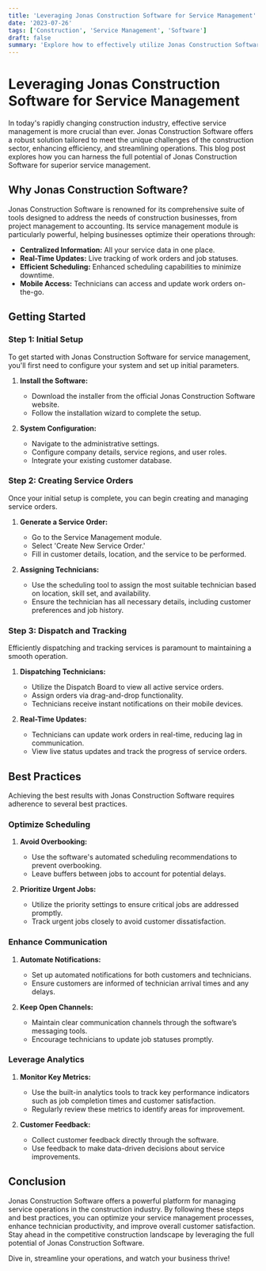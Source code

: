 ```yaml
---
title: 'Leveraging Jonas Construction Software for Service Management'
date: '2023-07-26'
tags: ['Construction', 'Service Management', 'Software']
draft: false
summary: 'Explore how to effectively utilize Jonas Construction Software to optimize service management for your construction business with this comprehensive guide.'
---
```


# Leveraging Jonas Construction Software for Service Management

In today's rapidly changing construction industry, effective service management is more crucial than ever. Jonas Construction Software offers a robust solution tailored to meet the unique challenges of the construction sector, enhancing efficiency, and streamlining operations. This blog post explores how you can harness the full potential of Jonas Construction Software for superior service management.

## Why Jonas Construction Software?

Jonas Construction Software is renowned for its comprehensive suite of tools designed to address the needs of construction businesses, from project management to accounting. Its service management module is particularly powerful, helping businesses optimize their operations through:

- **Centralized Information:** All your service data in one place.
- **Real-Time Updates:** Live tracking of work orders and job statuses.
- **Efficient Scheduling:** Enhanced scheduling capabilities to minimize downtime.
- **Mobile Access:** Technicians can access and update work orders on-the-go.

## Getting Started

### Step 1: Initial Setup

To get started with Jonas Construction Software for service management, you'll first need to configure your system and set up initial parameters.

1. **Install the Software:**
   - Download the installer from the official Jonas Construction Software website.
   - Follow the installation wizard to complete the setup.

2. **System Configuration:**
   - Navigate to the administrative settings.
   - Configure company details, service regions, and user roles.
   - Integrate your existing customer database.

### Step 2: Creating Service Orders

Once your initial setup is complete, you can begin creating and managing service orders.

1. **Generate a Service Order:**
   - Go to the Service Management module.
   - Select 'Create New Service Order.'
   - Fill in customer details, location, and the service to be performed.

2. **Assigning Technicians:**
   - Use the scheduling tool to assign the most suitable technician based on location, skill set, and availability.
   - Ensure the technician has all necessary details, including customer preferences and job history.

### Step 3: Dispatch and Tracking

Efficiently dispatching and tracking services is paramount to maintaining a smooth operation.

1. **Dispatching Technicians:**
   - Utilize the Dispatch Board to view all active service orders.
   - Assign orders via drag-and-drop functionality.
   - Technicians receive instant notifications on their mobile devices.

2. **Real-Time Updates:**
   - Technicians can update work orders in real-time, reducing lag in communication.
   - View live status updates and track the progress of service orders.

## Best Practices

Achieving the best results with Jonas Construction Software requires adherence to several best practices.

### Optimize Scheduling

1. **Avoid Overbooking:**
   - Use the software's automated scheduling recommendations to prevent overbooking.
   - Leave buffers between jobs to account for potential delays.

2. **Prioritize Urgent Jobs:**
   - Utilize the priority settings to ensure critical jobs are addressed promptly.
   - Track urgent jobs closely to avoid customer dissatisfaction.

### Enhance Communication

1. **Automate Notifications:**
   - Set up automated notifications for both customers and technicians.
   - Ensure customers are informed of technician arrival times and any delays.

2. **Keep Open Channels:**
   - Maintain clear communication channels through the software’s messaging tools.
   - Encourage technicians to update job statuses promptly.

### Leverage Analytics

1. **Monitor Key Metrics:**
   - Use the built-in analytics tools to track key performance indicators such as job completion times and customer satisfaction.
   - Regularly review these metrics to identify areas for improvement.

2. **Customer Feedback:**
   - Collect customer feedback directly through the software.
   - Use feedback to make data-driven decisions about service improvements.

## Conclusion

Jonas Construction Software offers a powerful platform for managing service operations in the construction industry. By following these steps and best practices, you can optimize your service management processes, enhance technician productivity, and improve overall customer satisfaction. Stay ahead in the competitive construction landscape by leveraging the full potential of Jonas Construction Software. 

Dive in, streamline your operations, and watch your business thrive!